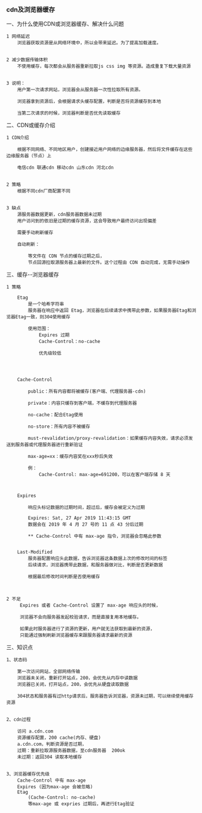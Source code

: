 ### cdn及浏览器缓存

一、为什么使用CDN或浏览器缓存、解决什么问题

    1 网络延迟
        浏览器获取资源是从网络环境中，所以会带来延迟。为了提高加载速度。


    2 减少数据传输体积
        不使用缓存，每次都会从服务器重新拉取js css img 等资源。造成重复下载大量资源


    3 说明：
        用户第一次请求网站，浏览器会从服务器一次性拉取所有资源。

        浏览器拿到资源后，会根据请求头缓存配置，判断是否将资源缓存到本地

        当第二次请求的时候，浏览器判断是否优先读取缓存


二、CDN或缓存介绍

    1 CDN介绍

        根据不同网络、不同地区用户，创建接近用户网络的边缘服务器，然后将文件缓存在这些边缘服务器（节点）上

        电信cdn 联通cdn 移动cdn 山东cdn 河北cdn


    2 策略
        根据不同cdn厂商配置不同


    3 缺点
        源服务器数据更新，cdn服务器数据未过期
        用户访问到的依旧是过期的缓存资源，这会导致用户最终访问出现偏差

        需要手动刷新缓存

        自动刷新：

            等文件在 CDN 节点的缓存过期之后，
            节点回源拉取源服务器上最新的文件。这个过程由 CDN 自动完成，无需手动操作





三、缓存--浏览器缓存
    
    1 策略

        Etag
            是一个哈希字符串
            服务器在响应中返回 Etag，浏览器在后续请求中携带此参数，如果服务器Etag和浏览器Etag一致，则304使用缓存

            使用范围：
                Expires 过期
                Cache-Control：no-cache 

                优先级较低




        Cache-Control

            public：所有内容都将被缓存(客户端、代理服务器-cdn)

            private：内容只缓存到客户端，不缓存到代理服务器

            no-cache：配合Etag使用

            no-store：所有内容不被缓存

            must-revalidation/proxy-revalidation：如果缓存内容失效，请求必须发送到服务器或代理服务器进行重新验证

            max-age=xx：缓存内容奖在xxx秒后失效

            例：
                Cache-Control: max-age=691200，可以在客户端存储 8 天



        Expires

            响应头标记数据的过期时间，超过后，缓存会被定义为过期

            Expires: Sat, 27 Apr 2019 11:43:15 GMT
            数据会在 2019 年 4 月 27 号的 11 点 43 分后过期

            ** Cache-Control 中有 max-age 指令，浏览器会忽略此参数


        Last-Modified
            服务器配置响应头此数据，告诉浏览器这条数据上次的修改时间的标签
            后续请求，浏览器携带此数据，和服务器做对比，判断是否更新数据

            根据最后修改时间判断是否使用缓存



    2 不足
         Expires 或者 Cache-Control 设置了 max-age 响应头的时候，

         浏览器不会向服务器发起校验请求，而是直接复用本地缓存。

         如果此时服务器进行了资源的更新，用户就无法获取到最新的资源，
         只能通过强制刷新浏览器缓存来跟服务器请求最新的资源




三、知识点

    1、状态码

        第一次访问网站，全部网络传输
        浏览器未关闭，重新打开站点，200，会优先从内存中读数据
        浏览器已关闭，打开站点，200，会优先从硬盘读取数据

        304状态和服务器有过http请求后，服务器告诉浏览器，资源未过期，可以继续使用缓存资源


    2、cdn过程

        访问 a.cdn.com
        资源缓存配置，200 cache(内存、硬盘)
        a.cdn.com，判断资源是否过期，
        过期：重新拉取源服务器数据，至cdn服务器  200ok
        未过期：返回304 读取本地缓存


    3、浏览器缓存优先级
        Cache-Control 中有 max-age
        Expires (因为max-age 会被忽略)
        Etag  
            (Cache-Control: no-cache)  
            等max-age 或 expries 过期后，再进行Etag验证
<!-- https://www.jianshu.com/p/baf12d367fe7 -->












